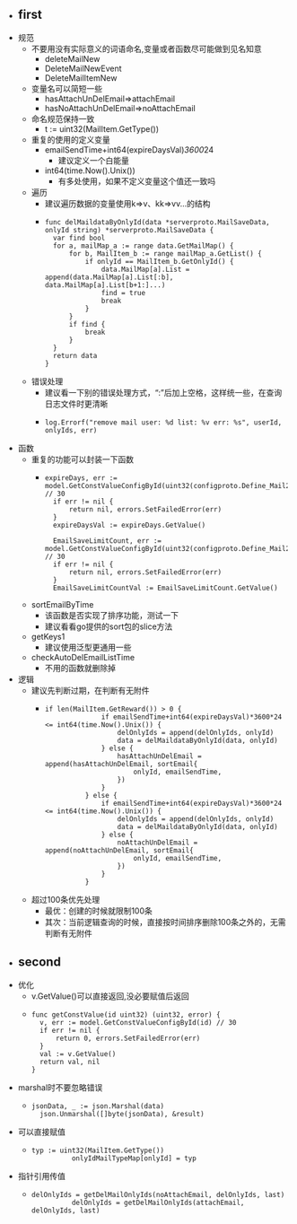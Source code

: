 - ## first
- 规范
	- 不要用没有实际意义的词语命名,变量或者函数尽可能做到见名知意
		- deleteMailNew
		- DeleteMailNewEvent
		- DeleteMailItemNew
	- 变量名可以简短一些
		- hasAttachUnDelEmail=>attachEmail
		- hasNoAttachUnDelEmail=>noAttachEmail
	- 命名规范保持一致
		- t := uint32(MailItem.GetType())
	- 重复的使用的定义变量
		- emailSendTime+int64(expireDaysVal)*3600*24
			- 建议定义一个白能量
		- int64(time.Now().Unix())
			- 有多处使用，如果不定义变量这个值还一致吗
	- 遍历
		- 建议遍历数据的变量使用k=>v、kk=>vv...的结构
		- ```
		  func delMaildataByOnlyId(data *serverproto.MailSaveData, onlyId string) *serverproto.MailSaveData {
		  	var find bool
		  	for a, mailMap_a := range data.GetMailMap() {
		  		for b, MailItem_b := range mailMap_a.GetList() {
		  			if onlyId == MailItem_b.GetOnlyId() {
		  				data.MailMap[a].List = append(data.MailMap[a].List[:b], data.MailMap[a].List[b+1:]...)
		  				find = true
		  				break
		  			}
		  		}
		  		if find {
		  			break
		  		}
		  	}
		  	return data
		  }
		  ```
	- 错误处理
		- 建议看一下别的错误处理方式，“:”后加上空格，这样统一些，在查询日志文件时更清晰
		- ```
		  log.Errorf("remove mail user: %d list: %v err: %s", userId, onlyIds, err)
		  ```
- 函数
	- 重复的功能可以封装一下函数
		- ```
		  expireDays, err := model.GetConstValueConfigById(uint32(configproto.Define_Mail2502)) // 30
		  	if err != nil {
		  		return nil, errors.SetFailedError(err)
		  	}
		  	expireDaysVal := expireDays.GetValue()
		  
		  	EmailSaveLimitCount, err := model.GetConstValueConfigById(uint32(configproto.Define_Mail2501)) // 30
		  	if err != nil {
		  		return nil, errors.SetFailedError(err)
		  	}
		  	EmailSaveLimitCountVal := EmailSaveLimitCount.GetValue()
		  ```
	- sortEmailByTime
		- 该函数是否实现了排序功能，测试一下
		- 建议看看go提供的sort包的slice方法
	- getKeys1
		- 建议使用泛型更通用一些
	- checkAutoDelEmailListTime
		- 不用的函数就删除掉
- 逻辑
	- 建议先判断过期，在判断有无附件
		- ```
		  if len(MailItem.GetReward()) > 0 {
		  				if emailSendTime+int64(expireDaysVal)*3600*24 <= int64(time.Now().Unix()) {
		  					delOnlyIds = append(delOnlyIds, onlyId)
		  					data = delMaildataByOnlyId(data, onlyId)
		  				} else {
		  					hasAttachUnDelEmail = append(hasAttachUnDelEmail, sortEmail{
		  						onlyId, emailSendTime,
		  					})
		  				}
		  			} else {
		  				if emailSendTime+int64(expireDaysVal)*3600*24 <= int64(time.Now().Unix()) {
		  					delOnlyIds = append(delOnlyIds, onlyId)
		  					data = delMaildataByOnlyId(data, onlyId)
		  				} else {
		  					noAttachUnDelEmail = append(noAttachUnDelEmail, sortEmail{
		  						onlyId, emailSendTime,
		  					})
		  				}
		  			}
		  ```
	- 超过100条优先处理
		- 最优：创建的时候就限制100条
		- 其次：当前逻辑查询的时候，直接按时间排序删除100条之外的，无需判断有无附件
- ## second
- 优化
	- v.GetValue()可以直接返回,没必要赋值后返回
	- ```
	  func getConstValue(id uint32) (uint32, error) {
	  	v, err := model.GetConstValueConfigById(id) // 30
	  	if err != nil {
	  		return 0, errors.SetFailedError(err)
	  	}
	  	val := v.GetValue()
	  	return val, nil
	  }
	  ```
- marshal时不要忽略错误
	- ```
	  jsonData, _ := json.Marshal(data)
	  	json.Unmarshal([]byte(jsonData), &result)
	  ```
- 可以直接赋值
	- ```
	  typ := uint32(MailItem.GetType())
	  			onlyIdMailTypeMap[onlyId] = typ
	  ```
- 指针引用传值
	- ```
	  delOnlyIds = getDelMailOnlyIds(noAttachEmail, delOnlyIds, last)
	  			delOnlyIds = getDelMailOnlyIds(attachEmail, delOnlyIds, last)
	  ```